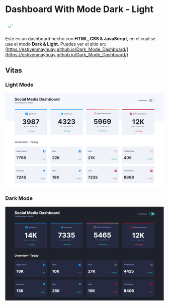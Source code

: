 # **Dashboard With Mode Dark - Light**

![logo](./images/favicon-32x32.png)

Este es un dashboard hecho con **HTML, CSS & JavaScript**, en el cual se usa el modo **Dark & Light**. Puedes ver el sitio en: [https://estivenmayhuay.github.io/Dark_Mode_Dashboard/](https://estivenmayhuay.github.io/Dark_Mode_Dashboard/)

## **Vitas**

### **Light Mode**

![light theme](./images/light-theme.png)

### **Dark Mode**

![dark theme](./images/dark-theme.png)
